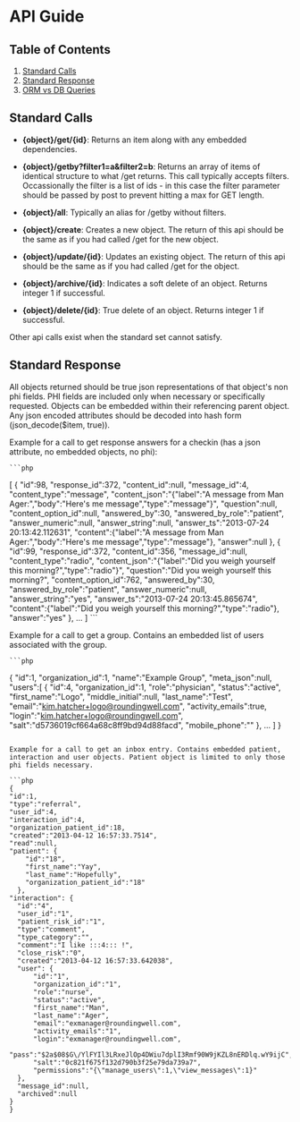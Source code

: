 # API Guide

## <a name='TOC'>Table of Contents</a>

  1. [Standard Calls](#standard-calls)  
  1. [Standard Response](#standard-response)  
  1. [ORM vs DB Queries](#orm-vs-db)

## <a name='standard-calls'>Standard Calls</a>

  - **{object}/get/{id}**: Returns an item along with any embedded dependencies. 
  
  - **{object}/getby?filter1=a&filter2=b**: Returns an array of items of identical structure to what /get returns. This call typically accepts filters. Occassionally the filter is a list of ids - in this case the filter parameter should be passed by post to prevent hitting a max for GET length.

  - **{object}/all**: Typically an alias for /getby without filters.

  - **{object}/create**: Creates a new object. The return of this api should be the same as if you had called /get for the new object.

  - **{object}/update/{id}**: Updates an existing object. The return of this api should be the same as if you had called /get for the object.

  - **{object}/archive/{id}**: Indicates a soft delete of an object. Returns integer 1 if successful.

  - **{object}/delete/{id}**: True delete of an object. Returns integer 1 if successful.

Other api calls exist when the standard set cannot satisfy. 


## <a name='standard-response'>Standard Response</a>

All objects returned should be true json representations of that object's non phi fields. PHI fields are included only when necessary or specifically requested. 
Objects can be embedded within their referencing parent object.
Any json encoded attributes should be decoded into hash form (json_decode($item, true)). 

Example for a call to get response answers for a checkin (has a json attribute, no embedded objects, no phi):

    ```php
[
  {
    "id":98,
    "response_id":372,
    "content_id":null,
    "message_id":4,
    "content_type":"message",
    "content_json":"{\"label\":\"A message from Man Ager:\",\"body\":\"Here's me message\",\"type\":\"message\"}",
    "question":null,
    "content_option_id":null,
    "answered_by":30,
    "answered_by_role":"patient",
    "answer_numeric":null,
    "answer_string":null,
    "answer_ts":"2013-07-24 20:13:42.112631",
    "content":{"label":"A message from Man Ager:","body":"Here's me message","type":"message"},
    "answer":null
  },
  {
    "id":99,
    "response_id":372,
    "content_id":356,
    "message_id":null,
    "content_type":"radio",
    "content_json":"{\"label\":\"Did you weigh yourself this morning?\",\"type\":\"radio\"}",
    "question":"Did you weigh yourself this morning?",
    "content_option_id":762,
    "answered_by":30,
    "answered_by_role":"patient",
    "answer_numeric":null,
    "answer_string":"yes",
    "answer_ts":"2013-07-24 20:13:45.865674",
    "content":{"label":"Did you weigh yourself this morning?","type":"radio"},
    "answer":"yes"
  },
  ...
]
    ```
 
Example for a call to get a group. Contains an embedded list of users associated with the group. 

    ```php
{
  "id":1,
  "organization_id":1,
  "name":"Example Group",
  "meta_json":null,
  "users":[
    {
      "id":4,
      "organization_id":1,
      "role":"physician",
      "status":"active",
      "first_name":"Logo",
      "middle_initial":null,
      "last_name":"Test",
      "email":"kim.hatcher+logo@roundingwell.com",
      "activity_emails":true,
      "login":"kim.hatcher+logo@roundingwell.com",
      "salt":"d5736019cf664a68c8ff9bd94d88facd",
      "mobile_phone":""
    },
    ...
    ]
}
  ```
  
Example for a call to get an inbox entry. Contains embedded patient, interaction and user objects. Patient object is limited to only those phi fields necessary. 

```php
{
  "id":1,
  "type":"referral",
  "user_id":4,
  "interaction_id":4,
  "organization_patient_id":18,
  "created":"2013-04-12 16:57:33.7514",
  "read":null,
  "patient": {
      "id":"18",
      "first_name":"Yay",
      "last_name":"Hopefully",
      "organization_patient_id":"18"
    },
  "interaction": {
    "id":"4",
    "user_id":"1",
    "patient_risk_id":"1",
    "type":"comment",
    "type_category":"",
    "comment":"I like :::4::: !",
    "close_risk":"0",
    "created":"2013-04-12 16:57:33.642038",
    "user": {
        "id":"1",
        "organization_id":"1",
        "role":"nurse",
        "status":"active",
        "first_name":"Man",
        "last_name":"Ager",
        "email":"exmanager@roundingwell.com",
        "activity_emails":"1",
        "login":"exmanager@roundingwell.com",
        "pass":"$2a$08$G\/YlFYIl3LRxeJlOp4DWiu7dplI3Rmf90W9jKZL8nERDlq.wY9ijC",
        "salt":"0c821f675f132d790b3f25e79da739a7",
        "permissions":"{\"manage_users\":1,\"view_messages\":1}"
    },
    "message_id":null,
    "archived":null
  }
}
```

